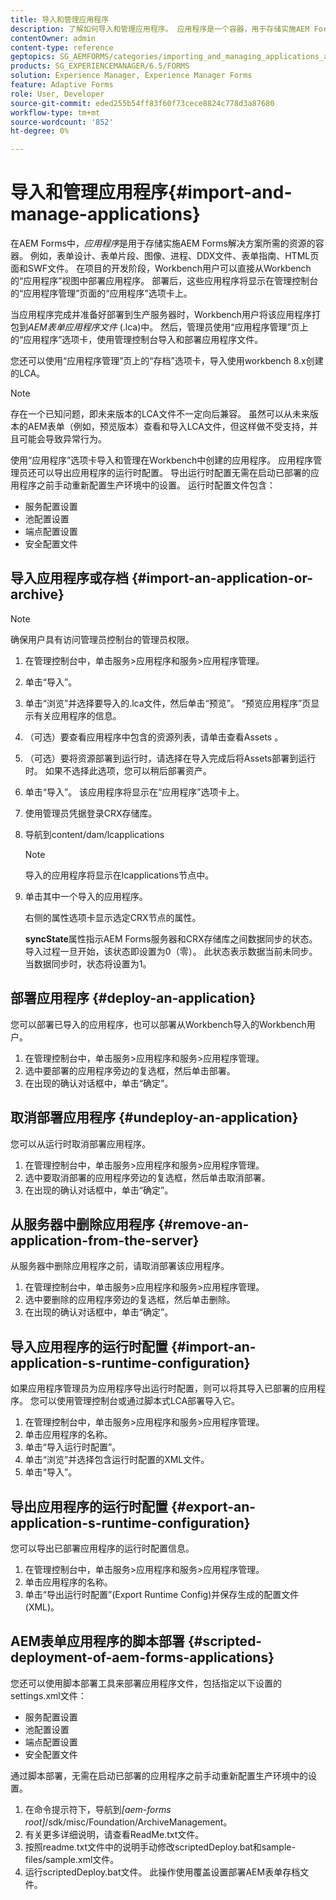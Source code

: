 ```yaml
---
title: 导入和管理应用程序
description: 了解如何导入和管理应用程序。 应用程序是一个容器，用于存储实施AEM Forms解决方案所需的资源。
contentOwner: admin
content-type: reference
geptopics: SG_AEMFORMS/categories/importing_and_managing_applications_and_archives
products: SG_EXPERIENCEMANAGER/6.5/FORMS
solution: Experience Manager, Experience Manager Forms
feature: Adaptive Forms
role: User, Developer
source-git-commit: eded255b54ff83f60f73cece8824c778d3a87680
workflow-type: tm+mt
source-wordcount: '852'
ht-degree: 0%

---
```


# 导入和管理应用程序{#import-and-manage-applications}

在AEM Forms中，*应用程序*&#x200B;是用于存储实施AEM Forms解决方案所需的资源的容器。 例如，表单设计、表单片段、图像、进程、DDX文件、表单指南、HTML页面和SWF文件。 在项目的开发阶段，Workbench用户可以直接从Workbench的“应用程序”视图中部署应用程序。 部署后，这些应用程序将显示在管理控制台的“应用程序管理”页面的“应用程序”选项卡上。

当应用程序完成并准备好部署到生产服务器时，Workbench用户将该应用程序打包到&#x200B;*AEM表单应用程序文件* (.lca)中。 然后，管理员使用“应用程序管理”页上的“应用程序”选项卡，使用管理控制台导入和部署应用程序文件。

您还可以使用“应用程序管理”页上的“存档”选项卡，导入使用workbench 8.x创建的LCA。

>[!NOTE]
>
>存在一个已知问题，即未来版本的LCA文件不一定向后兼容。 虽然可以从未来版本的AEM表单（例如，预览版本）查看和导入LCA文件，但这样做不受支持，并且可能会导致异常行为。

使用“应用程序”选项卡导入和管理在Workbench中创建的应用程序。 应用程序管理员还可以导出应用程序的运行时配置。 导出运行时配置无需在启动已部署的应用程序之前手动重新配置生产环境中的设置。 运行时配置文件包含：

* 服务配置设置
* 池配置设置
* 端点配置设置
* 安全配置文件

## 导入应用程序或存档 {#import-an-application-or-archive}

>[!NOTE]
> 
> 确保用户具有访问管理员控制台的管理员权限。

1. 在管理控制台中，单击服务>应用程序和服务>应用程序管理。
1. 单击“导入”。
1. 单击“浏览”并选择要导入的.lca文件，然后单击“预览”。 “预览应用程序”页显示有关应用程序的信息。
1. （可选）要查看应用程序中包含的资源列表，请单击查看Assets 。
1. （可选）要将资源部署到运行时，请选择在导入完成后将Assets部署到运行时。 如果不选择此选项，您可以稍后部署资产。
1. 单击“导入”。 该应用程序将显示在“应用程序”选项卡上。
1. 使用管理员凭据登录CRX存储库。
1. 导航到content/dam/lcapplications

   >[!NOTE]
   >
   >导入的应用程序将显示在lcapplications节点中。

1. 单击其中一个导入的应用程序。

   右侧的属性选项卡显示选定CRX节点的属性。

   **syncState**&#x200B;属性指示AEM Forms服务器和CRX存储库之间数据同步的状态。 导入过程一旦开始，该状态即设置为0（零）。 此状态表示数据当前未同步。 当数据同步时，状态将设置为1。

## 部署应用程序 {#deploy-an-application}

您可以部署已导入的应用程序，也可以部署从Workbench导入的Workbench用户。

1. 在管理控制台中，单击服务>应用程序和服务>应用程序管理。
1. 选中要部署的应用程序旁边的复选框，然后单击部署。
1. 在出现的确认对话框中，单击“确定”。

## 取消部署应用程序 {#undeploy-an-application}

您可以从运行时取消部署应用程序。

1. 在管理控制台中，单击服务>应用程序和服务>应用程序管理。
1. 选中要取消部署的应用程序旁边的复选框，然后单击取消部署。
1. 在出现的确认对话框中，单击“确定”。

## 从服务器中删除应用程序 {#remove-an-application-from-the-server}

从服务器中删除应用程序之前，请取消部署该应用程序。

1. 在管理控制台中，单击服务>应用程序和服务>应用程序管理。
1. 选中要删除的应用程序旁边的复选框，然后单击删除。
1. 在出现的确认对话框中，单击“确定”。

## 导入应用程序的运行时配置 {#import-an-application-s-runtime-configuration}

如果应用程序管理员为应用程序导出运行时配置，则可以将其导入已部署的应用程序。 您可以使用管理控制台或通过脚本式LCA部署导入它。

1. 在管理控制台中，单击服务>应用程序和服务>应用程序管理。
1. 单击应用程序的名称。
1. 单击“导入运行时配置”。
1. 单击“浏览”并选择包含运行时配置的XML文件。
1. 单击“导入”。

## 导出应用程序的运行时配置 {#export-an-application-s-runtime-configuration}

您可以导出已部署应用程序的运行时配置信息。

1. 在管理控制台中，单击服务>应用程序和服务>应用程序管理。
1. 单击应用程序的名称。
1. 单击“导出运行时配置”(Export Runtime Config)并保存生成的配置文件(XML)。

## AEM表单应用程序的脚本部署 {#scripted-deployment-of-aem-forms-applications}

您还可以使用脚本部署工具来部署应用程序文件，包括指定以下设置的settings.xml文件：

* 服务配置设置
* 池配置设置
* 端点配置设置
* 安全配置文件

通过脚本部署，无需在启动已部署的应用程序之前手动重新配置生产环境中的设置。

1. 在命令提示符下，导航到&#x200B;*[aem-forms root]*/sdk/misc/Foundation/ArchiveManagement。
1. 有关更多详细说明，请查看ReadMe.txt文件。
1. 按照readme.txt文件中的说明手动修改scriptedDeploy.bat和sample-files/sample.xml文件。
1. 运行scriptedDeploy.bat文件。 此操作使用覆盖设置部署AEM表单存档文件。
